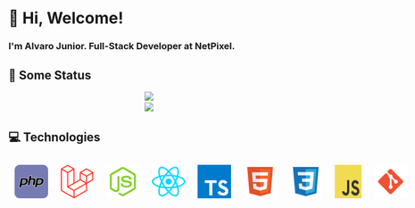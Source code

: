 # :wave: Hi, Welcome! 
### I'm Alvaro Junior. Full-Stack Developer at NetPixel.

## :book: Some Status

<div align="center">
	<img height="200em" src="https://github-readme-stats.vercel.app/api?username=alvarojunior02&hide=issues&count_private=true&show_icons=true&theme=tokyonight" />
	<br />
	<img height="200em" src="https://github-readme-stats.vercel.app/api/top-langs/?username=alvarojunior02&layout=compact&langs_count=7&theme=dracula"/>
</div>


## :computer: Technologies


<div style="display: flex;">
	<img src="./php.svg" width="60" style="
		margin: 3px;
		padding: 8px;
		border-radius: 4px;
	"/>
  	<img src="./laravel.svg" width="60" style="
		margin: 3px;
		padding: 8px;
		border-radius: 4px;
	"/>
	<img src="./node.svg" width="60" style="
		margin: 3px;
		padding: 8px;
		border-radius: 4px;
	"/>
	<img src="./react.svg" width="60" style="
		margin: 3px;
		padding: 8px;
		border-radius: 4px;
	"/>
  	<img src="./typescript.svg" width="60" style="
		margin: 3px;
		padding: 8px;
		border-radius: 4px;
	"/>
  	<img src="./html5.svg" width="60" style="
		margin: 3px;
		padding: 8px;
		border-radius: 4px;
	"/>
  	<img src="./css3.svg" width="60" style="
		margin: 3px;
		padding: 8px;
		border-radius: 4px;
	"/>
  	<img src="./javascript.svg" width="60" style="
		margin: 3px;
		padding: 8px;
		border-radius: 4px;
	"/>
  	<img src="./git.svg" width="60" style="
		margin: 3px;
		padding: 8px;
		border-radius: 4px;
	"/>
  	<img src="./vscode.svg" width="60" style="
		margin: 3px;
		padding: 8px;
		border-radius: 4px;
	"/>
  	<img src="./mysql.svg" width="60" style="
		margin: 3px;
		padding: 8px;
		border-radius: 4px;
	"/>
  	<img src="./postgresql.svg" width="60" style="
		margin: 3px;
		padding: 8px;
		border-radius: 4px;
	"/>
	<img src="./aws.svg" width="60" style="
		margin: 3px;
		padding: 8px;
		border-radius: 4px;
	"/>
</div>
